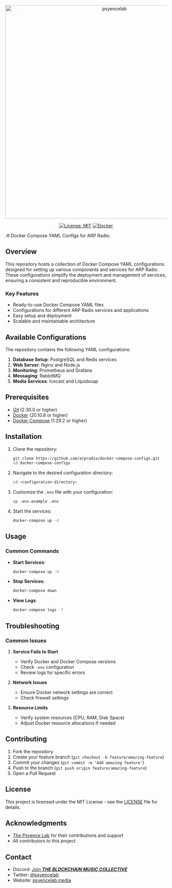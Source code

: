<div align="center" text="center"S>
<img width="666" alt="psyencelab" src="https://github.com/user-attachments/assets/5bb0aa55-1ed2-4a00-a12e-793b4d2a7cc4" />

  [![License: MIT](https://img.shields.io/badge/License-MIT-yellow.svg)](https://opensource.org/licenses/MIT)
  [![Docker](https://img.shields.io/badge/Docker-20.10.8-blue.svg)](https://www.docker.com/)
</div>


:# Docker Compose YAML Configs for ARP Radio:


## Overview

This repository hosts a collection of Docker Compose YAML configurations designed for setting up various components and services for ARP Radio. These configurations simplify the deployment and management of services, ensuring a consistent and reproducible environment.

### Key Features

- Ready-to-use Docker Compose YAML files
- Configurations for different ARP Radio services and applications
- Easy setup and deployment
- Scalable and maintainable architecture

## Available Configurations

The repository contains the following YAML configurations:

1. **Database Setup**: PostgreSQL and Redis services
2. **Web Server**: Nginx and Node.js
3. **Monitoring**: Prometheus and Grafana
4. **Messaging**: RabbitMQ
5. **Media Services**: Icecast and Liquidsoap

## Prerequisites

- [Git](https://git-scm.com/) (2.30.0 or higher)
- [Docker](https://www.docker.com/) (20.10.8 or higher)
- [Docker Compose](https://docs.docker.com/compose/) (1.29.2 or higher)

## Installation

1. Clone the repository:
   ```bash
   git clone https://github.com/arpradio/docker-compose-configs.git
   cd docker-compose-configs
   ```

2. Navigate to the desired configuration directory:
   ```bash
   cd <configuration-directory>
   ```

3. Customize the `.env` file with your configuration:
   ```bash
   cp .env.example .env
   ```

4. Start the services:
   ```bash
   docker-compose up -d
   ```

## Usage

### Common Commands

- **Start Services**:
  ```bash
  docker-compose up -d
  ```

- **Stop Services**:
  ```bash
  docker-compose down
  ```

- **View Logs**:
  ```bash
  docker-compose logs -f
  ```

## Troubleshooting

### Common Issues

1. **Service Fails to Start**
   - Verify Docker and Docker Compose versions
   - Check `.env` configuration
   - Review logs for specific errors

2. **Network Issues**
   - Ensure Docker network settings are correct
   - Check firewall settings

3. **Resource Limits**
   - Verify system resources (CPU, RAM, Disk Space)
   - Adjust Docker resource allocations if needed

## Contributing

1. Fork the repository
2. Create your feature branch (`git checkout -b feature/amazing-feature`)
3. Commit your changes (`git commit -m 'Add amazing feature'`)
4. Push to the branch (`git push origin feature/amazing-feature`)
5. Open a Pull Request

## License

This project is licensed under the MIT License - see the [LICENSE](LICENSE) file for details.

## Acknowledgments

- [The Psyence Lab](https://psyencelab.media/) for their contributions and support
- All contributors to this project

## Contact

- Discord: [Join **_THE BLOCKCHAIN MUSIC COLLECTIVE_**](https://discord.gg/cBaWfKevkh)
- Twitter: [@psyencelab](https://x.com/ArpRadioweb3)
- Website: [psyencelab.media](https://psyencelab.media)
